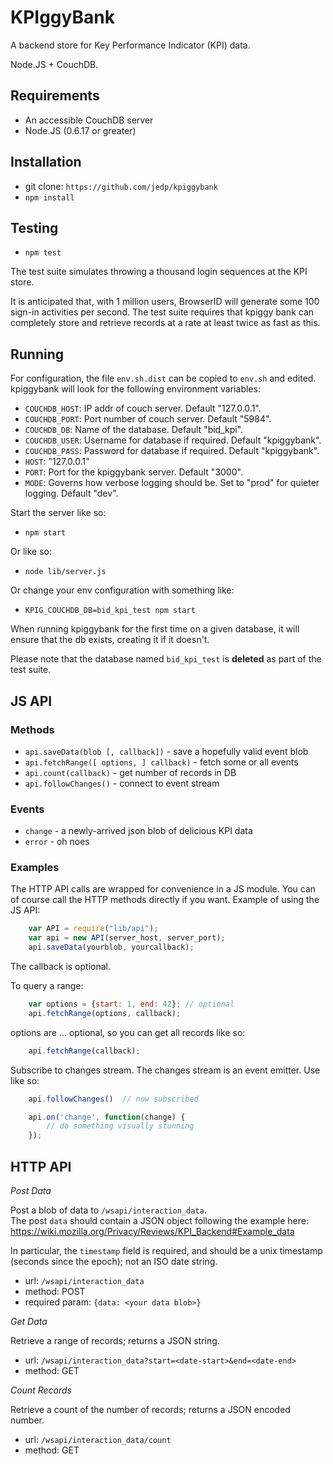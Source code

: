 KPIggyBank
==========

A backend store for Key Performance Indicator (KPI) data.

Node.JS + CouchDB.

Requirements
------------

- An accessible CouchDB server
- Node.JS (0.6.17 or greater)

Installation
------------

- git clone: `https://github.com/jedp/kpiggybank`
- `npm install`

Testing
-------

- `npm test`

The test suite simulates throwing a thousand login sequences at the KPI store.

It is anticipated that, with 1 million users, BrowserID will generate some 
100 sign-in activities per second.  The test suite requires that kpiggy bank
can completely store and retrieve records at a rate at least twice as fast
as this.

Running
-------

For configuration, the file `env.sh.dist` can be copied to `env.sh` and edited.
kpiggybank will look for the following environment variables:

- `COUCHDB_HOST`: IP addr of couch server.  Default "127.0.0.1".
- `COUCHDB_PORT`: Port number of couch server.  Default "5984".
- `COUCHDB_DB`: Name of the database.  Default "bid_kpi".
- `COUCHDB_USER`: Username for database if required.  Default "kpiggybank".
- `COUCHDB_PASS`: Password for database if required.  Default "kpiggybank".
- `HOST`: "127.0.0.1"
- `PORT`: Port for the kpiggybank server.  Default "3000".
- `MODE`: Governs how verbose logging should be.  Set to "prod" for quieter logging.  Default "dev".

Start the server like so:

- `npm start`


Or like so:

- `node lib/server.js`

Or change your env configuration with something like:

- `KPIG_COUCHDB_DB=bid_kpi_test npm start`

When running kpiggybank for the first time on a given database, it will 
ensure that the db exists, creating it if it doesn't.

Please note that the database named `bid_kpi_test` is **deleted** as part of the 
test suite.


JS API
------

### Methods

- `api.saveData(blob [, callback])` - save a hopefully valid event blob
- `api.fetchRange([ options, ] callback)` - fetch some or all events
- `api.count(callback)` - get number of records in DB
- `api.followChanges()` - connect to event stream

### Events

- `change` - a newly-arrived json blob of delicious KPI data
- `error` - oh noes

### Examples

The HTTP API calls are wrapped for convenience in a JS module.  You can of 
course call the HTTP methods directly if you want.  Example of using the JS
API:

``` js
    var API = require("lib/api");
    var api = new API(server_host, server_port);
    api.saveData(yourblob, yourcallback);
```

The callback is optional.

To query a range:

``` js
    var options = {start: 1, end: 42}; // optional 
    api.fetchRange(options, callback);
```

options are ... optional, so you can get all records like so:

``` js
    api.fetchRange(callback);
```

Subscribe to changes stream.  The changes stream is an event emitter.  Use like
so:

``` js
    api.followChanges()  // now subscribed

    api.on('change', function(change) {
        // do something visually stunning
    });
```


HTTP API
--------

*Post Data*

Post a blob of data to `/wsapi/interaction_data`.  
The post `data` should contain a JSON object following
the example here: 
https://wiki.mozilla.org/Privacy/Reviews/KPI_Backend#Example_data

In particular, the `timestamp` field is required, and should be a unix 
timestamp (seconds since the epoch); not an ISO date string.

- url: `/wsapi/interaction_data`
- method: POST
- required param: `{data: <your data blob>}`

*Get Data*

Retrieve a range of records; returns a JSON string.

- url: `/wsapi/interaction_data?start=<date-start>&end=<date-end>`
- method: GET

*Count Records*

Retrieve a count of the number of records; returns a JSON encoded number.

- url: `/wsapi/interaction_data/count`
- method: GET
